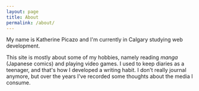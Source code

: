 ```yaml
---
layout: page
title: About
permalink: /about/
---
```


My name is Katherine Picazo and I'm currently in Calgary studying web development.

This site is mostly about some of my hobbies, namely reading *manga* (Japanese comics) and playing video games. I used to keep diaries as a teenager, and that's how I developed a writing habit. I don't really journal anymore, but over the years I've recorded some thoughts about the media I consume.